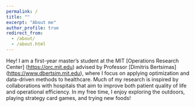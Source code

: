 ```yaml
---
permalink: /
title: ""
excerpt: "About me"
author_profile: true
redirect_from: 
  - /about/
  - /about.html
---
```


Hey! I am a first-year master’s student at the MIT [Operations Research Center] (https://orc.mit.edu) advised by Professor [Dimitris Bertsimas] (https://www.dbertsim.mit.edu), where I focus on applying optimization and data-driven methods to healthcare. Much of my research is inspired by collaborations with hospitals that aim to improve both patient quality of life and operational efficiency. In my free time, I enjoy exploring the outdoors, playing strategy card games, and trying new foods!
